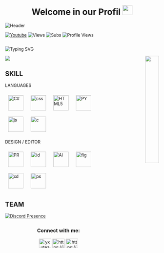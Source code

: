 
<h1 align="center"> Welcome in our Profil <img src="https://raw.githubusercontent.com/MartinHeinz/MartinHeinz/master/wave.gif" height="32" /> </h1>


![Header](https://i.imgur.com/f2vG42p.png) 



   <a href="https://www.youtube.com/channel/UCMXvwwnTfpH6GCvnkilmnOw?sub_confirmation=1"><img alt="Youtube" title="Youtube" src="https://img.shields.io/badge/-Subscribe-red?style=for-the-badge&logo=youtube&logoColor=white"/></a>   ![Views](https://img.shields.io/youtube/channel/views/UCMXvwwnTfpH6GCvnkilmnOw?style=for-the-badge) ![Subs](https://img.shields.io/youtube/channel/subscribers/UCMXvwwnTfpH6GCvnkilmnOw?style=for-the-badge) ![Profile Views](https://komarev.com/ghpvc/?username=YxuTeam&style=for-the-badge)


##
![Typing SVG](https://readme-typing-svg.demolab.com?font=Fira+Code&pause=1000&color=E5A2F7&width=435&lines=Welcome+in++Yxu+development)
 
<p  align="right">
<img align="right"  width="30%" src="https://i.imgur.com/qtgW4d4.png"
     </p> 
   
<div align="left"><img src="https://github-readme-stats.vercel.app/api?username=YxuTeam&show_icons=true&count_private=true&hide_border=true" align="center" /></div>  

 
## SKILL
LANGUAGES 
  <div align="left">  
<a  target="_blank"><img style="margin: 10px" src="https://i.imgur.com/sBXroji.png" alt="C#" height="50" /></a>  
<img style="margin: 10px" src="https://i.imgur.com/48cPMJc.png" alt="css" height="50" /></a>  
<img style="margin: 10px" src="https://i.imgur.com/LWQ3wLt.png" alt="HTML5" height="50" /></a>  
<img style="margin: 10px" src="https://i.imgur.com/lfYvH1M.png" alt="PY" height="50" /></a>  
<img style="margin: 10px" src="https://i.imgur.com/DK4eYsq.png" alt="js" height="50" /></a>  
<img style="margin: 10px" src="https://i.imgur.com/QCurofw.png" alt="c" height="50" /></a>  
</div>

DESIGN / EDITOR
  <div align="left">  
<a  target="_blank"><img style="margin: 10px" src="https://i.imgur.com/ztay8Sk.png" alt="PR" height="50" /></a>  
<img style="margin: 10px" src="https://i.imgur.com/BmwwsFB.png" alt="id" height="50" /></a>  
<img style="margin: 10px" src="https://i.imgur.com/VDwBteI.png" alt="AI" height="50" /></a>  
<img style="margin: 10px" src="https://i.imgur.com/GP5V1Hz.png" alt="fig" height="50" /></a>  
<img style="margin: 10px" src="https://i.imgur.com/gxr7i04.png" alt="xd" height="50" /></a>  
<img style="margin: 10px" src="https://i.imgur.com/UX75NfK.png" alt="ps" height="50" /></a>  
</div>

## TEAM 

[![Discord Presence](https://lanyard.cnrad.dev/api/967182770331865088)](https://discord.com/users/967182770331865088)


##
<h3 align="center">Connect with me:</h3>
<p align="center">
<a href="https://twitter.com/yxuteam" target="blank"><img align="center" src="https://raw.githubusercontent.com/rahuldkjain/github-profile-readme-generator/master/src/images/icons/Social/twitter.svg" alt="yxuteam" height="30" width="40" /></a>
<a href="https://instagram.com/https://instagram.com/yxuteam" target="blank"><img align="center" src="https://raw.githubusercontent.com/rahuldkjain/github-profile-readme-generator/master/src/images/icons/Social/instagram.svg" alt="https://instagram.com/yxuteam" height="30" width="40" /></a>
<a href="https://discord.gg/eternal-987776284832722964" target="blank"><img align="center" src="https://raw.githubusercontent.com/rahuldkjain/github-profile-readme-generator/master/src/images/icons/Social/discord.svg" alt="https://discord.gg/eternal-987776284832722964" height="30" width="40" /></a>
</p>
